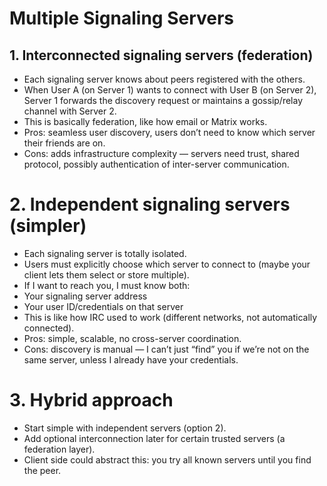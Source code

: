 # Multiple Signaling Servers

## 1. Interconnected signaling servers (federation)

- Each signaling server knows about peers registered with the others.
- When User A (on Server 1) wants to connect with User B (on Server 2), Server 1 forwards the discovery request or maintains a gossip/relay channel with Server 2.
- This is basically federation, like how email or Matrix works.
- Pros: seamless user discovery, users don’t need to know which server their friends are on.
- Cons: adds infrastructure complexity — servers need trust, shared protocol, possibly authentication of inter-server communication.

# 2. Independent signaling servers (simpler)

- Each signaling server is totally isolated.
- Users must explicitly choose which server to connect to (maybe your client lets them select or store multiple).
- If I want to reach you, I must know both:
- Your signaling server address
- Your user ID/credentials on that server
- This is like how IRC used to work (different networks, not automatically connected).
- Pros: simple, scalable, no cross-server coordination.
- Cons: discovery is manual — I can’t just “find” you if we’re not on the same server, unless I already have your credentials.

# 3. Hybrid approach

- Start simple with independent servers (option 2).
- Add optional interconnection later for certain trusted servers (a federation layer).
- Client side could abstract this: you try all known servers until you find the peer.
